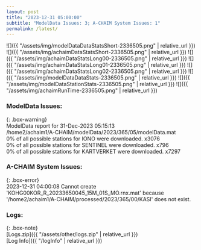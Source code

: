 ```yaml
---
layout: post
title: "2023-12-31 05:00:00"
subtitle: "ModelData Issues: 3; A-CHAIM System Issues: 1"
permalink: /latest/
---
```


![]({{ "/assets/img/modelDataDataStatsShort-2336505.png" | relative_url }})
![]({{ "/assets/img/achaimDataStatsShort-2336505.png" | relative_url }})
![]({{ "/assets/img/achaimDataStatsLong00-2336505.png" | relative_url }})
![]({{ "/assets/img/achaimDataStatsLong01-2336505.png" | relative_url }})
![]({{ "/assets/img/achaimDataStatsLong02-2336505.png" | relative_url }})
![]({{ "/assets/img/modelDataDataStats-2336505.png" | relative_url }})
![]({{ "/assets/img/modelDataStationStats-2336505.png" | relative_url }})
![]({{ "/assets/img/achaimRunTime-2336505.png" | relative_url }})


### ModelData Issues:  
  
{: .box-warning}  
 ModelData report for 31-Dec-2023 05:15:13   
 /home2/achaim1/A-CHAIM/modelData/2023/365/05/modelData.mat   
 0% of all possible stations for IONO were downloaded. x3076   
 0% of all possible stations for SENTINEL were downloaded. x796   
 0% of all possible stations for KARTVERKET were downloaded. x7297   
  
### A-CHAIM System Issues:  
  
{: .box-error}  
2023-12-31 04:00:08 Cannot create 'KOHG00KOR_R_20233650045_15M_01S_MO.rnx.mat' because '/home2/achaim1/A-CHAIM/processed/2023/365/00/KASI' does not exist.  

### Logs:  
  
{: .box-note}  
[Logs.zip]({{ "/assets/other/logs.zip" | relative_url }})  
[Log Info]({{ "/logInfo" | relative_url }})  
